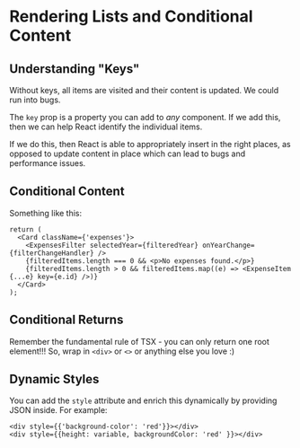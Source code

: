 # Rendering Lists and Conditional Content

## Understanding "Keys"

Without keys, all items are visited and their content is updated. We could run into bugs.

The `key` prop is a property you can add to _any_ component. If we add this, then we can help React identify
the individual items.

If we do this, then React is able to appropriately insert in the right places, as opposed to update content
in place which can lead to bugs and performance issues.

## Conditional Content

Something like this:

```tsx
return (
  <Card className={'expenses'}>
    <ExpensesFilter selectedYear={filteredYear} onYearChange={filterChangeHandler} />
    {filteredItems.length === 0 && <p>No expenses found.</p>}
    {filteredItems.length > 0 && filteredItems.map((e) => <ExpenseItem {...e} key={e.id} />)}
  </Card>
);
```

## Conditional Returns

Remember the fundamental rule of TSX - you can only return one root element!!!
So, wrap in `<div>` or `<>` or anything else you love :)

## Dynamic Styles

You can add the `style` attribute and enrich this dynamically by providing JSON inside.
For example:

```tsx
<div style={{'background-color': 'red'}}></div>
<div style={{height: variable, backgroundColor: 'red' }}></div>
```
